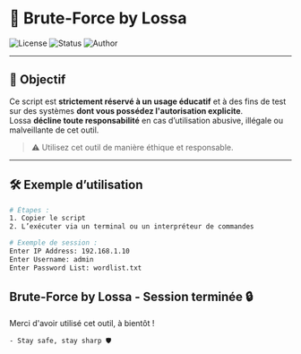# 🔐 Brute-Force by Lossa

![License](https://img.shields.io/badge/license-Educational-red)
![Status](https://img.shields.io/badge/status-Testing-blue)
![Author](https://img.shields.io/badge/author-Lossa-black)

---

## 🧠 Objectif

Ce script est **strictement réservé à un usage éducatif** et à des fins de test sur des systèmes **dont vous possédez l'autorisation explicite**.  
Lossa **décline toute responsabilité** en cas d’utilisation abusive, illégale ou malveillante de cet outil.

> ⚠️ Utilisez cet outil de manière éthique et responsable.

---

## 🛠️ Exemple d’utilisation

```bash
# Étapes :
1. Copier le script
2. L’exécuter via un terminal ou un interpréteur de commandes

# Exemple de session :
Enter IP Address: 192.168.1.10
Enter Username: admin
Enter Password List: wordlist.txt
```

## Brute-Force by Lossa - Session terminée 🔒

Merci d'avoir utilisé cet outil, à bientôt !

`- Stay safe, stay sharp 🛡️`

